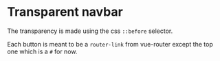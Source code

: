 # Transparent navbar
The transparency is made using the css `::before` selector.

Each button is meant to be a `router-link` from vue-router except the top one which is a `#` for now.

